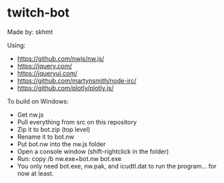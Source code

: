 # twitch-bot

Made by: skhmt

Using:
* https://github.com/nwjs/nw.js/
* https://jquery.com/
* https://jqueryui.com/
* https://github.com/martynsmith/node-irc/
* https://github.com/plotly/plotly.js/


To build on Windows:
* Get nw.js
* Pull everything from src on this repository
* Zip it to bot.zip (top level)
* Rename it to bot.nw
* Put bot.nw into the nw.js folder
* Open a console window (shift-rightclick in the folder)
* Run: copy /b nw.exe+bot.nw bot.exe
* You only need bot.exe, nw.pak, and icudtl.dat to run the program... for now at least.

